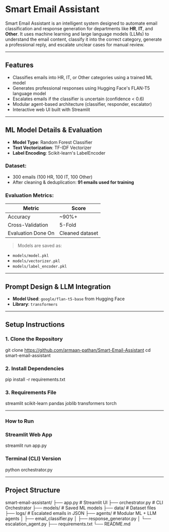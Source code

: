 # Smart Email Assistant

Smart Email Assistant is an intelligent system designed to automate email classification and response generation for departments like **HR**, **IT**, and **Other**. It uses machine learning and large language models (LLMs) to understand the email content, classify it into the correct category, generate a professional reply, and escalate unclear cases for manual review.

---

## Features

-  Classifies emails into HR, IT, or Other categories using a trained ML model
-  Generates professional responses using Hugging Face's FLAN-T5 language model
-  Escalates emails if the classifier is uncertain (confidence < 0.6)
-  Modular agent-based architecture (classifier, responder, escalator)
-  Interactive web UI built with Streamlit

---


## ML Model Details & Evaluation

- **Model Type**: Random Forest Classifier
- **Text Vectorization**: TF-IDF Vectorizer
- **Label Encoding**: Scikit-learn's LabelEncoder

### Dataset:
- 300 emails (100 HR, 100 IT, 100 Other)
- After cleaning & deduplication: **91 emails used for training**

### Evaluation Metrics:
| Metric       | Score     |
|--------------|-----------|
| Accuracy     | ~90%+     |
| Cross-Validation | 5-Fold |
| Evaluation Done On | Cleaned dataset |

> Models are saved as:
- `models/model.pkl`
- `models/vectorizer.pkl`
- `models/label_encoder.pkl`

---

##  Prompt Design & LLM Integration

- **Model Used**: `google/flan-t5-base` from Hugging Face
- **Library**: `transformers`

---

##  Setup Instructions

### 1. Clone the Repository
git clone https://github.com/armaan-pathan/Smart-Email-Assistant
cd smart-email-assistant

### 2. Install Dependencies
pip install -r requirements.txt

### 3.  Requirements File
streamlit
scikit-learn
pandas
joblib
transformers
torch

---

### How to Run
### Streamlit Web App
streamlit run app.py

### Terminal (CLI) Version
python orchestrator.py

---

##  Project Structure

smart-email-assistant/
├── app.py                    # Streamlit UI
├── orchestrator.py           # CLI Orchestrator
├── models/                   # Saved ML models
├── data/                     # Dataset files
├── logs/                     # Escalated emails in JSON
├── agents/                   # Modular ML + LLM agents
│   ├── email_classifier.py
│   ├── response_generator.py
│   └── escalation_agent.py
├── requirements.txt
└── README.md



